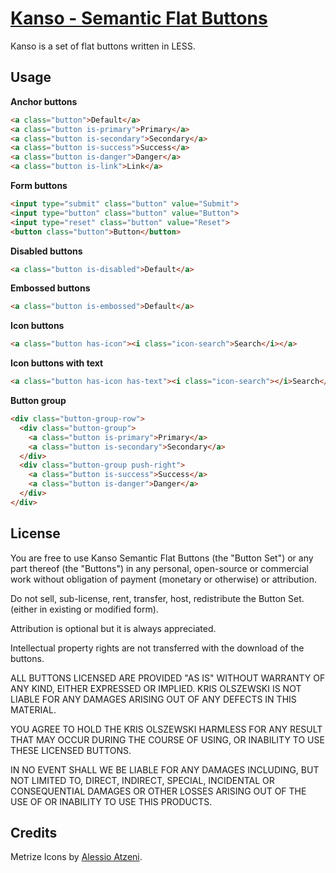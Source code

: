 # [Kanso - Semantic Flat Buttons](http://www.kolszewski.com/kanso)
Kanso is a set of flat buttons written in LESS. 
## Usage
**Anchor buttons**
```html
<a class="button">Default</a>
<a class="button is-primary">Primary</a>
<a class="button is-secondary">Secondary</a>
<a class="button is-success">Success</a>
<a class="button is-danger">Danger</a>
<a class="button is-link">Link</a>
```
**Form buttons**
```html
<input type="submit" class="button" value="Submit">
<input type="button" class="button" value="Button">
<input type="reset" class="button" value="Reset">
<button class="button">Button</button>
```
**Disabled buttons**
```html
<a class="button is-disabled">Default</a>
```
**Embossed buttons**
```html
<a class="button is-embossed">Default</a>
```
**Icon buttons**
```html
<a class="button has-icon"><i class="icon-search">Search</i></a>
```
**Icon buttons with text**
```html
<a class="button has-icon has-text"><i class="icon-search"></i>Search</a>
```
**Button group**
```html
<div class="button-group-row">
  <div class="button-group">
    <a class="button is-primary">Primary</a>
    <a class="button is-secondary">Secondary</a>
  </div>
  <div class="button-group push-right">
    <a class="button is-success">Success</a>
    <a class="button is-danger">Danger</a>
  </div>
</div>
```
## License
You are free to use Kanso Semantic Flat Buttons (the "Button Set") or any part thereof (the "Buttons") in any personal, open-source or commercial work without obligation of payment (monetary or otherwise) or attribution.

Do not sell, sub-license, rent, transfer, host, redistribute the Button Set. (either in existing or modified form).

Attribution is optional but it is always appreciated.

Intellectual property rights are not transferred with the download of the buttons.

ALL BUTTONS LICENSED ARE PROVIDED "AS IS" WITHOUT WARRANTY OF ANY KIND, EITHER EXPRESSED OR IMPLIED. KRIS OLSZEWSKI IS NOT LIABLE FOR ANY DAMAGES ARISING OUT OF ANY DEFECTS IN THIS MATERIAL.

YOU AGREE TO HOLD THE KRIS OLSZEWSKI HARMLESS FOR ANY RESULT THAT MAY OCCUR DURING THE COURSE OF USING, OR INABILITY TO USE THESE LICENSED BUTTONS.

IN NO EVENT SHALL WE BE LIABLE FOR ANY DAMAGES INCLUDING, BUT NOT LIMITED TO, DIRECT, INDIRECT, SPECIAL, INCIDENTAL OR CONSEQUENTIAL DAMAGES OR OTHER LOSSES ARISING OUT OF THE USE OF OR INABILITY TO USE THIS PRODUCTS.

## Credits
Metrize Icons by [Alessio Atzeni](www.alessioatzeni.com/).
